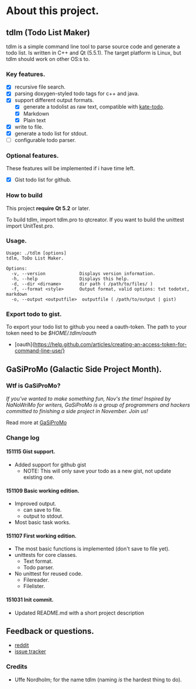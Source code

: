 # About this project.

## tdlm (Todo List Maker)
tdlm is a simple command line tool to parse source code and generate a todo list. Is written in C++ and Qt (5.5.1). The target platform is Linux, but tdlm should work on other OS:s to.

### Key features.
* [x] recursive file search.
* [x] parsing doxygen-styled todo tags for c++ and java.
* [x] support different output formats.
  * [x] generate a todolist as raw text, compatible with [kate-todo](https://github.com/fpersson/kate-todo).
  * [x] Markdown
  * [x] Plain text
* [x] write to file.
* [x] generate a todo list for stdout.
* [ ] configurable todo parser.

### Optional features.
These features will be implemented if i have time left.
* [x] Gist todo list for github.

### How to build
This project **require Qt 5.2** or later.

To build tdlm, import tdlm.pro to qtcreator. If you want to build the unittest import UnitTest.pro.

### Usage.
```
Usage: ./tdlm [options]
tdlm, ToDo List Maker.

Options:
  -v, --version             Displays version information.
  -h, --help                Displays this help.
  -d, --dir <dirname>       dir path ( /path/to/files/ )
  -f, --format <style>      Output format, valid options: txt todotxt, markdown
  -o, --output <outputfile>  outputfile ( /path/to/output | gist)
```

### Export todo to gist.
To export your todo list to github you need a oauth-token. The path to your token need to be *$HOME/.tdlm/oauth*

* [oauth]{https://help.github.com/articles/creating-an-access-token-for-command-line-use/}

## GaSiProMo (Galactic Side Project Month).

### Wtf is GaSiProMo?
*If you've wanted to make something fun, Nov's the time! Inspired by NaNoWriMo for writers, GaSiProMo is a group of programmers and hackers committed to finishing a side project in November. Join us!*

Read more at [GaSiProMo](https://codelympics.io/projects/3)

### Change log

#### 151115 Gist support.
* Added support for github gist
  * NOTE: This will only save your todo as a new gist, not update existing one.

#### 151109 Basic working edition.
* Improved output.
  * can save to file.
  * output to stdout.
* Most basic task works.

#### 151107 First working edition.
* The most basic functions is implemented (don't save to file yet).
* unittests for core classes.
  * Text format.
  * Todo parser.
* No unittest for reused code.
  * Filereader.
  * Filelister.

#### 151031 Init commit.
* Updated README.md with a short project description

## Feedback or questions.
* [reddit](https://www.reddit.com/r/codelympics/comments/3r28jc/tdlm_todo_list_maker/)
* [issue tracker](https://github.com/fpersson/GaSiProMo/issues)

### Credits
* Uffe Nordholm; for the name tdlm (naming _is_ the hardest thing to do).

